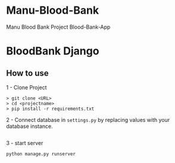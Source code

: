 # Manu-Blood-Bank
Manu Blood Bank Project Blood-Bank-App
# BloodBank Django 

## How to use

1 - Clone Project

```
> git clone <URL>
> cd <projectname>
> pip install -r requirements.txt
```

2 - Connect database in `settings.py` by replacing values with your database instance.

```python

```

3 - start server

```
python manage.py runserver
```
